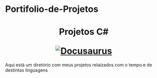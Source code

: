 # Portifolio-de-Projetos

<h1 align="center">
  <p align="center">Projetos C#</p>
  <a href="https://docusaurus.io"><img src="https://docusaurus.io/img/slash-introducing.svg" alt="Docusaurus"></a>
</h1>

Aqui está um diretório com meus projetos relaizados com o tempo e de destintas linguagens
